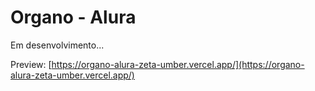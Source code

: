 # Organo - Alura

Em desenvolvimento...

Preview: [https://organo-alura-zeta-umber.vercel.app/](https://organo-alura-zeta-umber.vercel.app/)

